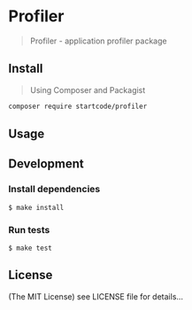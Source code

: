 Profiler
==========

> Profiler - application profiler package

## Install

> Using Composer and Packagist

```sh
composer require startcode/profiler
```

## Usage

## Development

### Install dependencies

    $ make install

### Run tests

    $ make test

## License

(The MIT License)
see LICENSE file for details...
